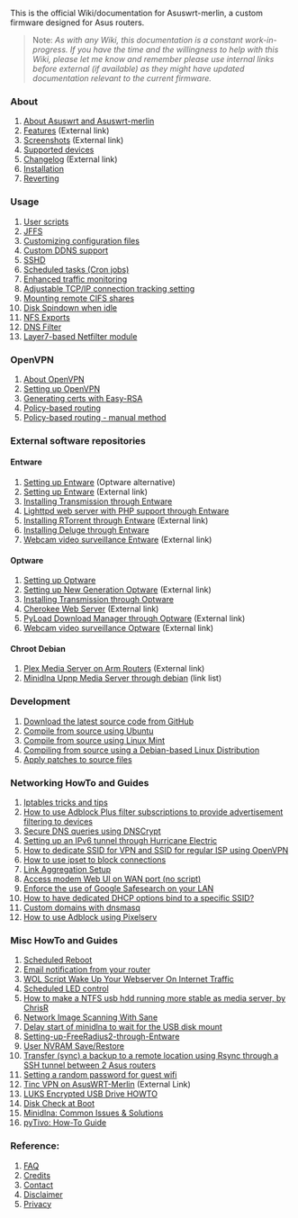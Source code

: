 This is the official Wiki/documentation for Asuswrt-merlin, a custom firmware designed for Asus routers.

>Note: _As with any Wiki, this documentation is a constant work-in-progress.  If you have the time and the willingness to help with this Wiki, please let me know and remember please use internal links before external (if available) as they might have updated documentation relevant to the current firmware._

### About
1. [About Asuswrt and Asuswrt-merlin](/RMerl/asuswrt-merlin/wiki/About-Asuswrt/)
2. [Features](https://asuswrt.lostrealm.ca/features) (External link)
3. [Screenshots](https://asuswrt.lostrealm.ca/screenshots) (External link)
4. [Supported devices](/RMerl/asuswrt-merlin/wiki/Supported-Devices)
5. [Changelog](https://asuswrt.lostrealm.ca/changelog) (External link)
6. [Installation](/RMerl/asuswrt-merlin/wiki/Installation)
7. [Reverting](/RMerl/asuswrt-merlin/wiki/Reverting/)

### Usage
1. [User scripts](/RMerl/asuswrt-merlin/wiki/User-scripts)
2. [JFFS](/RMerl/asuswrt-merlin/wiki/JFFS)
3. [Customizing configuration files](/RMerl/asuswrt-merlin/wiki/Custom-config-files)
4. [Custom DDNS support](/RMerl/asuswrt-merlin/wiki/Custom-DDNS)
5. [SSHD](/RMerl/asuswrt-merlin/wiki/SSHD)
6. [Scheduled tasks (Cron jobs)](/RMerl/asuswrt-merlin/wiki/Scheduled-tasks-(cron-jobs))
7. [Enhanced traffic monitoring](/RMerl/asuswrt-merlin/wiki/Enhanced-Traffic-monitoring)
8. [Adjustable TCP/IP connection tracking setting](/RMerl/asuswrt-merlin/wiki/Adjustable-TCPIP-connection-tracking)
9. [Mounting remote CIFS shares](/RMerl/asuswrt-merlin/wiki/Mounting-remote-CIFS-shares)
10. [Disk Spindown when idle](/RMerl/asuswrt-merlin/wiki/Disk-Spindown-when-idle)
11. [NFS Exports](/RMerl/asuswrt-merlin/wiki/NFS-Exports)
12. [DNS Filter](/RMerl/asuswrt-merlin/wiki/DNS-Filter)
13. [Layer7-based Netfilter module](/RMerl/asuswrt-merlin/wiki/Layer7-based-Netfilter-module)


### OpenVPN
1. [About OpenVPN](/RMerl/asuswrt-merlin/wiki/About-OpenVPN)
2. [Setting up OpenVPN](/RMerl/asuswrt-merlin/wiki/Configuring-OpenVPN)
3. [Generating certs with Easy-RSA](/RMerl/asuswrt-merlin/wiki/Generating-OpenVPN-keys-using-Easy-RSA)
4. [Policy-based routing](/RMerl/asuswrt-merlin/wiki/Policy-based-routing)
5. [Policy-based routing - manual method](/RMerl/asuswrt-merlin/wiki/Policy-based-routing-(manual-method))

### External software repositories

#### Entware
1. [Setting up Entware](/RMerl/asuswrt-merlin/wiki/Entware) (Optware alternative)
2. [Setting up Entware](https://github.com/Entware-ng/Entware-ng/wiki/Install-on-asuswrt-merlin-firmware) (External link)
3. [Installing Transmission through Entware](/RMerl/asuswrt-merlin/wiki/Installing-Transmission-through-Entware)
4. [Lighttpd web server with PHP support through Entware](/RMerl/asuswrt-merlin/wiki/Lighttpd-web-server-with-PHP-support-through-Entware)
5. [Installing RTorrent through Entware](https://github.com/Entware-ng/Entware-ng/wiki/Using-Rtorrent) (External link)
6. [Installing Deluge through Entware](/RMerl/asuswrt-merlin/wiki/Installing-Deluge-through-Entware)
7. [Webcam video surveillance Entware](http://www.hqt.ro/webcam-video-surveillance-via-mjpg-streamer-entware/) (External link)

#### Optware
1. [Setting up Optware](/RMerl/asuswrt-merlin/wiki/Initialize-OPTWARE)
2. [Setting up New Generation Optware](https://github.com/Optware/Optware-ng) (External link)
3. [Installing Transmission through Optware](/RMerl/asuswrt-merlin/wiki/Transmission-through-Optware)
4. [Cherokee Web Server](http://www.hqt.ro/cherokee-web-server-through-optware) (External link)
5. [PyLoad Download Manager through Optware](http://www.hqt.ro/pyload-download-manager-through-optware) (External link)
6. [Webcam video surveillance Optware](http://www.hqt.ro/webcam-video-surveillance-via-mjpg-streamer) (External link)

#### Chroot Debian
1. [Plex Media Server on Arm Routers](http://www.hqt.ro/plex-media-server-through-debian-arm/) (External link)
2. [Minidlna Upnp Media Server through debian](/RMerl/asuswrt-merlin/wiki/Media-Server-through-debian) (link list)

### Development
1. [Download the latest source code from GitHub](/RMerl/asuswrt-merlin/wiki/Download-the-latest-source-code-from-GitHub)
2. [Compile from source using Ubuntu](/RMerl/asuswrt-merlin/wiki/Compile-Firmware-from-source-using-Ubuntu)
3. [Compile from source using Linux Mint](/RMerl/asuswrt-merlin/wiki/Compile-Firmware-from-source-using-Linux-Mint)
4. [Compiling from source using a Debian-based Linux Distribution](/RMerl/asuswrt-merlin/wiki/Compiling-from-source-using-a-Debian-based-Linux-Distribution)
5. [Apply patches to source files](/RMerl/asuswrt-merlin/wiki/Applying-patches-to-source-files)

### Networking HowTo and Guides
1. [Iptables tricks and tips](/RMerl/asuswrt-merlin/wiki/Iptables-tips)
2. [How to use Adblock Plus filter subscriptions to provide advertisement filtering to devices](/RMerl/asuswrt-merlin/wiki/How-to-use-Adblock-Plus-filter-subscriptions-to-provide-advertisement-filtering-to-devices)
3. [Secure DNS queries using DNSCrypt](/RMerl/asuswrt-merlin/wiki/Secure-DNS-queries-using-DNSCrypt)
4. [Setting up an IPv6 tunnel through Hurricane Electric](/RMerl/asuswrt-merlin/wiki/IPv6-tunnelling)
5. [How to dedicate SSID for VPN and SSID for regular ISP using OpenVPN](/RMerl/asuswrt-merlin/wiki/How-to-setup-SSID-for-VPN-and-SSID-for-Regular-ISP-using-OpenVPN.)
6. [How to use ipset to block connections](/RMerl/asuswrt-merlin/wiki/Using-ipset)
7. [Link Aggregation Setup](/RMerl/asuswrt-merlin/wiki/Link-Aggregation)
8. [Access modem Web UI on WAN port (no script)](/RMerl/asuswrt-merlin/wiki/Access-modem-Web-UI-on-WAN-port-(no-script))
9. [Enforce the use of Google Safesearch on your LAN](/RMerl/asuswrt-merlin/wiki/Enforce-Safesearch)
10. [How to have dedicated DHCP options bind to a specific SSID?](/RMerl/asuswrt-merlin/wiki/How-to-have-dedicated-DHCP-options-bind-to-a-specific-SSID%3F)
11. [Custom domains with dnsmasq](/RMerl/asuswrt-merlin/wiki/Custom-domains-with-dnsmasq)
12. [How to use Adblock using Pixelserv](https://github.com/RMerl/asuswrt-merlin/wiki/How-to-use-Adblock-using-Pixelserv)

### Misc HowTo and Guides
1. [Scheduled Reboot](/RMerl/asuswrt-merlin/wiki/Scheduled-Reboot)
2. [Email notification from your router](/RMerl/asuswrt-merlin/wiki/Sending-Email)
3. [WOL Script Wake Up Your Webserver On Internet Traffic](/RMerl/asuswrt-merlin/wiki/WOL-Script-Wake-Up-Your-Webserver-On-Internet-Traffic)
4. [Scheduled LED control](/RMerl/asuswrt-merlin/wiki/Scheduled-LED-control)
5. [How to make a NTFS usb hdd running more stable as media server, by ChrisR](/RMerl/asuswrt-merlin/wiki/How-to--NTFS-usb-hdd-was-not-running-stable-as-media-server)
6. [Network Image Scanning With Sane](/RMerl/asuswrt-merlin/wiki/Network-Scanning-With-Sane)
7. [Delay start of minidlna to wait for the USB disk mount](/RMerl/asuswrt-merlin/wiki/delay-start-of-minidlna-to-wait-for-the-USB-disk-mount)
8. [Setting-up-FreeRadius2-through-Entware](/RMerl/asuswrt-merlin/wiki/Setting-up-FreeRadius2-through-Entware)
9. [User NVRAM Save/Restore](/RMerl/asuswrt-merlin/wiki/NVRAM-Save-Restore-Utility)
10. [Transfer (sync) a backup to a remote location using Rsync through a SSH tunnel between 2 Asus routers](/RMerl/asuswrt-merlin/wiki/Transfer-(sync)-a-backup-to-a-remote-location-using-Rsync-through-a-SSH-tunnel-between-2-Asus-routers)
11. [Setting a random password for guest wifi](/RMerl/asuswrt-merlin/wiki/Setting-a-random-password-for-guest-wifi)
12. [Tinc VPN on AsusWRT-Merlin](http://nwgat.ninja/tinc-vpn-on-asuswrt-merlin/) (External Link)
13. [LUKS Encrypted USB Drive HOWTO](LUKS-Encrypted-USB-Drive-HOWTO)
14. [Disk Check at Boot](/RMerl/asuswrt-merlin/wiki/USB-Disk-Check-at-Boot)
15. [Minidlna: Common Issues & Solutions](/RMerl/asuswrt-merlin/wiki/Minidlna:--Common-Issues-&-Solutions)
16. [pyTivo:  How-To Guide](/RMerl/asuswrt-merlin/wiki/pyTivo-on-AsusWRT-Merlin-Router:--How-To-Guide)

### Reference:
1. [FAQ](/RMerl/asuswrt-merlin/wiki/FAQ)
2. [Credits](/RMerl/asuswrt-merlin/wiki/Credits/)
3. [Contact](/RMerl/asuswrt-merlin/wiki/Contact/)
4. [Disclaimer](/RMerl/asuswrt-merlin/wiki/Disclaimer/)
5. [Privacy](/RMerl/asuswrt-merlin/wiki/Privacy-disclosure)